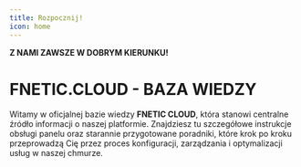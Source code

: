 ```yaml
---
title: Rozpocznij!
icon: home
---
```

**Z NAMI ZAWSZE W DOBRYM KIERUNKU!**

# FNETIC.CLOUD - BAZA WIEDZY

Witamy w oficjalnej bazie wiedzy **FNETIC CLOUD**, która stanowi centralne źródło informacji o naszej platformie. Znajdziesz tu szczegółowe instrukcje obsługi panelu oraz starannie przygotowane poradniki, które krok po kroku przeprowadzą Cię przez proces konfiguracji, zarządzania i optymalizacji usług w naszej chmurze.
